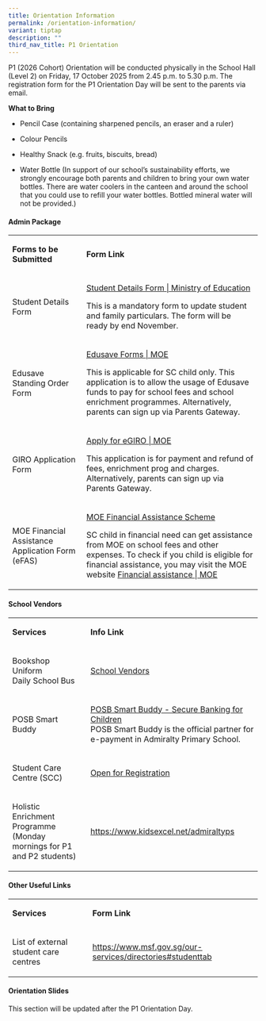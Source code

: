 ```yaml
---
title: Orientation Information
permalink: /orientation-information/
variant: tiptap
description: ""
third_nav_title: P1 Orientation
---
```

<p>P1 (2026 Cohort) Orientation will be conducted physically in the School
Hall (Level 2) on Friday, 17 October 2025 from 2.45 p.m. to 5.30 p.m. The
registration form for the P1 Orientation Day will be sent to the parents
via email.</p>
<p><strong>What to Bring</strong>
</p>
<ul data-tight="true" class="tight">
<li>
<p>Pencil Case (containing sharpened pencils, an eraser and a ruler)</p>
</li>
<li>
<p>Colour Pencils</p>
</li>
<li>
<p>Healthy Snack (e.g. fruits, biscuits, bread)</p>
</li>
<li>
<p>Water Bottle (In support of our school’s sustainability efforts, we strongly
encourage both parents and children to bring your own water bottles. There
are water coolers in the canteen and around the school that you could use
to refill your water bottles. Bottled mineral water will not be provided.)</p>
</li>
</ul>
<h4>Admin Package</h4>
<table style="minWidth: 50px">
<colgroup>
<col>
<col>
</colgroup>
<tbody>
<tr>
<td rowspan="1" colspan="1">
<p><strong>Forms to be Submitted</strong>
</p>
</td>
<td rowspan="1" colspan="1">
<p><strong>Form Link</strong>
</p>
</td>
</tr>
<tr>
<td rowspan="1" colspan="1">
<p>Student Details Form</p>
</td>
<td rowspan="1" colspan="1">
<p><a href="https://pg.moe.edu.sg/forms/sdf" rel="noopener noreferrer nofollow" target="_blank">Student Details Form | Ministry of Education</a>
</p>
<p>This is a mandatory form to update student and family particulars. The
form will be ready by end November.</p>
</td>
</tr>
<tr>
<td rowspan="1" colspan="1">
<p>Edusave Standing Order Form</p>
</td>
<td rowspan="1" colspan="1">
<p><a href="https://www.moe.gov.sg/quick-links/forms" rel="noopener noreferrer nofollow" target="_blank">Edusave Forms | MOE</a>
</p>
<p>This is applicable for SC child only. This application is to allow the
usage of Edusave funds to pay for school fees and school enrichment programmes.
Alternatively, parents can sign up via Parents Gateway.</p>
</td>
</tr>
<tr>
<td rowspan="1" colspan="1">
<p>GIRO Application Form</p>
</td>
<td rowspan="1" colspan="1">
<p><a href="https://www.moe.gov.sg/financial-matters/fees/egiro/" rel="noopener noreferrer nofollow" target="_blank">Apply for eGIRO | MOE</a>
</p>
<p>This application is for payment and refund of fees, enrichment prog and
charges. Alternatively, parents can sign up via Parents Gateway.</p>
</td>
</tr>
<tr>
<td rowspan="1" colspan="1">
<p>MOE Financial Assistance Application Form (eFAS)</p>
</td>
<td rowspan="1" colspan="1">
<p><a href="https://www.admiraltypri.moe.edu.sg/general-information/moe-fas/" rel="noopener noreferrer nofollow" target="_blank">MOE Financial Assistance Scheme</a>
</p>
<p>SC child in financial need can get assistance from MOE on school fees
and other expenses. To check if you child is eligible for financial assistance,
you may visit the MOE website <a href="https://www.moe.gov.sg/financial-matters/financial-assistance" rel="noopener noreferrer nofollow" target="_blank">Financial assistance | MOE</a>
</p>
</td>
</tr>
</tbody>
</table>
<h4>School Vendors</h4>
<table style="minWidth: 50px">
<colgroup>
<col>
<col>
</colgroup>
<tbody>
<tr>
<td rowspan="1" colspan="1">
<p><strong>Services</strong>
</p>
</td>
<td rowspan="1" colspan="1">
<p><strong>Info Link</strong>
</p>
</td>
</tr>
<tr>
<td rowspan="3" colspan="1">
<p>Bookshop
<br>Uniform
<br>Daily School Bus</p>
</td>
<td rowspan="3" colspan="1">
<p><a href="https://www.admiraltypri.moe.edu.sg/general-information/school-vendors/" rel="noopener nofollow" target="_blank">School Vendors</a>
</p>
</td>
</tr>
<tr></tr>
<tr></tr>
<tr>
<td rowspan="1" colspan="1">
<p>POSB Smart Buddy</p>
</td>
<td rowspan="1" colspan="1">
<p><a href="https://www.posb.com.sg/personal/deposits/bank-with-ease/posb-smart-buddy" rel="noopener noreferrer nofollow" target="_blank">POSB Smart Buddy - Secure Banking for Children </a>
<br>POSB Smart Buddy is the official partner for e-payment in Admiralty Primary
School.</p>
</td>
</tr>
<tr>
<td rowspan="1" colspan="1">
<p>Student Care Centre (SCC)</p>
</td>
<td rowspan="1" colspan="1">
<p><a href="https://docs.google.com/forms/d/1O-J0HyEqyHJgEpJTEt1tmyPQ1UaMaO-cuskzsyLQ2gI/viewform?pli=1&amp;pli=1&amp;edit_requested=true" rel="noopener nofollow" target="_blank">Open for Registration</a>
</p>
</td>
</tr>
<tr>
<td rowspan="1" colspan="1">
<p>Holistic Enrichment Programme (Monday mornings for P1 and P2 students)</p>
</td>
<td rowspan="1" colspan="1">
<p><a href="https://www.kidsexcel.net/admiraltyps" rel="noopener noreferrer nofollow" target="_blank">https://www.kidsexcel.net/admiraltyps</a>
</p>
</td>
</tr>
</tbody>
</table>
<h4>Other Useful Links</h4>
<table style="minWidth: 50px">
<colgroup>
<col>
<col>
</colgroup>
<tbody>
<tr>
<td rowspan="1" colspan="1">
<p><strong>Services</strong>
</p>
</td>
<td rowspan="1" colspan="1">
<p><strong>Form Link</strong>
</p>
</td>
</tr>
<tr>
<td rowspan="1" colspan="1">
<p>List of external student care centres</p>
</td>
<td rowspan="1" colspan="1">
<p><a href="https://www.msf.gov.sg/our-services/directories#studenttab" rel="noopener noreferrer nofollow" target="_blank">https://www.msf.gov.sg/our-services/directories#studenttab</a>
</p>
</td>
</tr>
</tbody>
</table>
<h4>Orientation Slides</h4>
<p>This section will be updated after the P1 Orientation Day.</p>
<p></p>
<p></p>